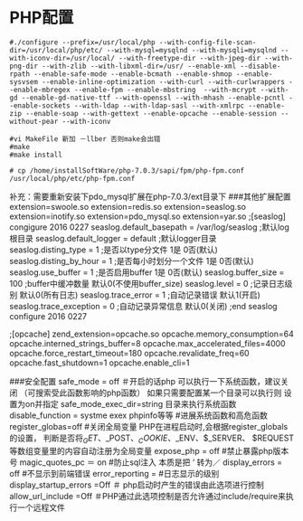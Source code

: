 # PHP配置
```
#./configure --prefix=/usr/local/php --with-config-file-scan-dir=/usr/local/php/etc/ --with-mysql=mysqlnd --with-mysqli=mysqlnd --with-iconv-dir=/usr/local/ --with-freetype-dir --with-jpeg-dir --with-png-dir --with-zlib --with-libxml-dir=/usr/ --enable-xml --disable-rpath --enable-safe-mode --enable-bcmath --enable-shmop --enable-sysvsem --enable-inline-optimization --with-curl --with-curlwrappers --enable-mbregex --enable-fpm --enable-mbstring  --with-mcrypt --with-gd --enable-gd-native-ttf --with-openssl --with-mhash --enable-pcntl --enable-sockets --with-ldap --with-ldap-sasl --with-xmlrpc --enable-zip --enable-soap --with-gettext --enable-opcache --enable-session --without-pear --with-iconv

#vi MakeFile 新加 －llber 否则make会出错
#make 
#make install
```

```
# cp /home/installSoftWare/php-7.0.3/sapi/fpm/php-fpm.conf /usr/local/php/etc/php-fpm.conf
```
补充：需要重新安装下pdo_mysql扩展在php-7.0.3/ext目录下 
###其他扩展配置 
extension=swoole.so
extension=redis.so
extension=seaslog.so
extension=inotify.so
extension=pdo_mysql.so
extension=yar.so
;[seaslog] congigure 2016 0227
seaslog.default_basepath = /var/log/seaslog     ;默认log根目录
seaslog.default_logger = default                ;默认logger目录
seaslog.disting_type = 1                        ;是否以type分文件 1是 0否(默认)
seaslog.disting_by_hour = 1                     ;是否每小时划分一个文件 1是 0否(默认)
seaslog.use_buffer = 1                          ;是否启用buffer 1是 0否(默认)
seaslog.buffer_size = 100                       ;buffer中缓冲数量 默认0(不使用buffer_size)
seaslog.level = 0                               ;记录日志级别 默认0(所有日志)
seaslog.trace_error = 1                         ;自动记录错误 默认1(开启)
seaslog.trace_exception = 0                     ;自动记录异常信息 默认0(关闭)
;end seaslog configure 2016 0227

;[opcache]
zend_extension=opcache.so
opcache.memory_consumption=64
opcache.interned_strings_buffer=8
opcache.max_accelerated_files=4000
opcache.force_restart_timeout=180
opcache.revalidate_freq=60
opcache.fast_shutdown=1
opcache.enable_cli=1

###安全配置 
safe_mode = off   ＃开启的话php 可以执行一下系统函数，建议关闭 （可搜索受此函数影响的php函数）
如果只需要配置某一个目录可以执行则 设置为on并指定 safe_mode_exec_dir=string 目录来执行系统函数
disable_function = systme exex phpinfo等等 #进展系统函数和高危函数
register_globas=off                #关闭全局变量 PHP在进程启动时,会根据register_globals的设置，
                                    判断是否将$_GET、$_POST、$_COOKIE、$_ENV、$_SERVER、
                                    $REQUEST等数组变量里的内容自动注册为全局变量
expose_php = off                   #禁止暴露php版本号
magic_quotes_pc ＝ on               #防止sql注入 本质是把 ‘ 转为／
display_errors = off                #不显示到前端错误 
error_reporting =                   #日志显示的级别
display_startup_errors =Off       ＃ php启动时产生的错误由此选项进行控制allow_url_include =Off                                         ＃PHP通过此选项控制是否允许通过include/require来执行一个远程文件